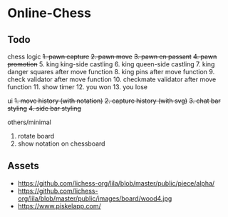 # Online-Chess

## Todo

chess logic
~~1. pawn capture~~
~~2. pawn move~~
~~3. pawn en passant~~
~~4. pawn promotion~~
5. king king-side castling
6. king queen-side castling
7. king danger squares after move function
8. king pins after move function
9. check validator after move function
10. checkmate validator after move function
11. show timer
12. you won
13. you lose

ui
~~1. move history (with notation)~~
~~2. capture history (with svg)~~
~~3. chat bar styling~~
~~4. side bar styling~~

others/minimal
1. rotate board
2. show notation on chessboard 

## Assets 
- https://github.com/lichess-org/lila/blob/master/public/piece/alpha/
- https://github.com/lichess-org/lila/blob/master/public/images/board/wood4.jpg
- https://www.piskelapp.com/

